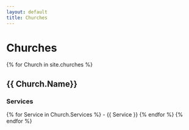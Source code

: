```yaml
---
layout: default
title: Churches
---
```

# Churches
{% for Church in site.churches %}
  ## {{ Church.Name}}
  ### Services
  {% for Service in Church.Services %}
    - {{ Service }}
  {% endfor %}
{% endfor %}